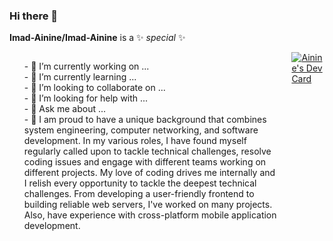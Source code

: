 ### Hi there 👋
**Imad-Ainine/Imad-Ainine** is a ✨ _special_ ✨ 
<div
style="
  display: flex;
  flex-direction: row;
  justify-content: space-around;
  gap: 20px;
"
>
<ul style="list-style: none">
  <li>- 🔭 I’m currently working on ...</li>
  <li>- 🌱 I’m currently learning ...</li>
  <li>- 👯 I’m looking to collaborate on ...</li>
  <li>- 🤔 I’m looking for help with ...</li>
  <li>- 💬 Ask me about ...</li>
  <li>- 🧠 I am proud to have a unique background that combines system engineering, computer networking, and software development. In my various roles, I have found myself regularly called upon to tackle technical challenges, resolve coding issues and engage with different teams working on different projects. My love of coding drives me internally and I relish every opportunity to tackle the deepest technical challenges. From developing a user-friendly frontend to building reliable web servers, I've worked on many projects. Also, have experience with cross-platform mobile application development.</li>
</ul>


<a href="https://app.daily.dev/ainineimadeddine">
<img src="https://api.daily.dev/devcards/bd5ec23128c34193afe2dcd3a418ec98 width="300" alt="Ainine's Dev Card"/></a>
</div>
